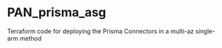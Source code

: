 # PAN_prisma_asg
Terraform code for deploying the Prisma Connectors in a multi-az single-arm method
